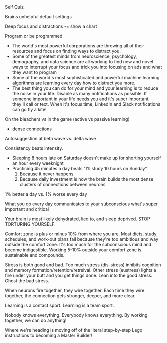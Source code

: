 Self Quiz

Brains unhelpful default settings

Deep focus and distractions
-= show a chart


Program or be programmed
- The world's most powerful corporations are throwing all of their resources and focus on finding ways to distract you.
- Some of the greatest minds from neuroscience, psychology, demography, and data science are all working to find new and novel ways to interrupt your focus and trick you into focusing on ads and what they want to program
- Some of the world's most sophisticated and powerful machine learning algorithms are learning every day how to distract you more.
- The best thing you can do for your mind and your learning is to reduce the noise in your life. Disable as many notifications as possible. If someone important in your life needs you and it's super important, they'll call or text. When it's focus time, LinkedIn and Slack notifications can go fly a kite!

On the bleachers vs in the game (active vs passive learning)
- dense connections


Autosuggestion at beta wave vs. delta wave

Consistency beats intensity. 
- Sleeping 8 hours late on Saturday doesn't make up for shorting yourself an hour every weeknight
- Practicing 45 minutes a day beats "I'll study 10 hours on Sunday"
    1. Because it never happens
    2. Because daily investment is how the brain builds the most dense clusters of connections between neurons


1% better a day vs. 1% worse every day


What you do every day communicates to your subconscious what's super important and critical

Your brain is most likely dehydrated, lied to, and sleep deprived. STOP TORTURING YOURSELF.

Comfort zone is plus or minus 10% from where you are. Most diets, study schedules, and work-out plans fail because they're too ambitious and way outside the comfort zone. It's too much for the subconscious mind and become indigestible. Working 5-10% outside your comfort zone is sustainable and compounds. 

Stress is both good and bad. Too much stress (dis-stress) inhibits cognition and memory formation/retention/retreival. Other stress (eustress) lights a fire under your butt and you get things done. Lean into the good stress. Ghost the bad stress.

When neurons fire together, they wire together. Each time they wire together, the connection gets stronger, deeper, and more clear. 

Learning is a contact sport. Learning is a team sport.

Nobody knows everything. Everybody knows everything. By working together, we can do anything!

Where we're heading is moving off of the literal step-by-step Lego instructions to becoming a Master Builder!
